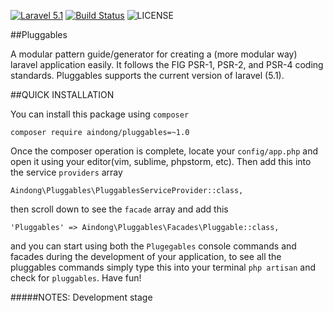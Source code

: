 [![Laravel 5.1](https://img.shields.io/badge/Laravel-5.1-orange.svg?style=flat-square)](http://laravel.com)
[![Build Status](https://travis-ci.org/aindong/pluggables.svg?branch=master)](https://travis-ci.org/aindong/pluggables)
![LICENSE](https://img.shields.io/badge/license-MIT-blue.svg)

##Pluggables

A modular pattern guide/generator for creating a (more modular way) laravel application easily. It follows the FIG PSR-1, PSR-2, and PSR-4 coding standards. Pluggables supports the current version of laravel (5.1). 

##QUICK INSTALLATION

You can install this package using `composer`

`composer require aindong/pluggables=~1.0`

Once the composer operation is complete, locate your `config/app.php` and open it using your editor(vim, sublime, phpstorm, etc). 
Then add this into the service `providers` array

`Aindong\Pluggables\PluggablesServiceProvider::class,`

then scroll down to see the `facade` array and add this

`'Pluggables' => Aindong\Pluggables\Facades\Pluggable::class,`

and you can start using both the `Plugegables` console commands and facades during the development of your application, to see all the pluggables commands simply type this into your terminal
`php artisan` and check for `pluggables`. Have fun!

#####NOTES:
Development stage
